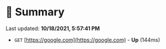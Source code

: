 # 📖 Summary
Last updated: **10/18/2021, 5:57:41 PM**

- `GET` [https://google.com](https://google.com) - **Up** (144ms)
